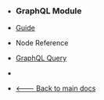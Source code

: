 -   <h3>GraphQL Module</h3>

-   [Guide](modules/graphql/)
    <br/>

-   Node Reference
-   [GraphQL Query](modules/graphql/graphql-node.md)
    <br/>

-   &nbsp;
-   [🡐 Back to main docs](/modules/modules)
